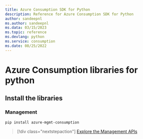 ```yaml
---
title: Azure Consumption SDK for Python
description: Reference for Azure Consumption SDK for Python
author: sandeepnl
ms.author: sandeepnl
ms.data: 03/15/2023
ms.topic: reference
ms.devlang: python
ms.service: consumption
ms.date: 08/25/2022
---
```

# Azure Consumption libraries for python

## Install the libraries


### Management

```bash
pip install azure-mgmt-consumption
```
> [!div class="nextstepaction"]
> [Explore the Management APIs](/python/api/overview/azure/mgmt-consumption-readme)